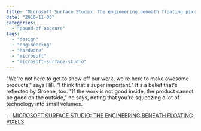 ```yaml
---
title: "Microsoft Surface Studio: The engineering beneath floating pixels"
date: "2016-11-03"
categories: 
  - "pound-of-obscure"
tags: 
  - "design"
  - "engineering"
  - "hardware"
  - "microsoft"
  - "microsoft-surface-studio"
---
```


"We're not here to get to show off our work, we're here to make awesome products," says Hill. "I think that's super important." It's a belief that's reflected by Groene, too. "If the work is not good inside, the product cannot be good on the outside," he says, noting that you're squeezing a lot of technology into small volumes.

\-- [MICROSOFT SURFACE STUDIO: THE ENGINEERING BENEATH FLOATING PIXELS](http://www.theverge.com/2016/10/31/13478080/microsoft-surface-studio-design-engineering-interview)
